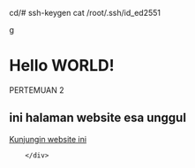 cd/# ssh-keygen
cat /root/.ssh/id_ed2551
<!DOCTYPE html>
<html lang="en">
<head>g
    <meta charset="UTF-8">
    <meta name="viewport" content="width=device-width, initial-scale=1.0">
    <title>Document</title>
</head>
<body>
    <h1>Hello WORLD!</h1>
    <p>PERTEMUAN 2</p>
        <div>
            <h2>ini halaman website esa unggul</h2>
            <a href="https://sso.esaunggul.ac.id/">Kunjungin website ini</a>

        </div>
</body>
</html>